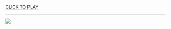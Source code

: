 
<a href="https://premium76.site?title=classroom_12x_unblocked_games&ref=13M">CLICK TO PLAY</a></h3>
<hr>

<a href="https://premium76.site?title=classroom_12x_unblocked_games&ref=13M"><img src="https://clearcache.store/games.png"></a>



